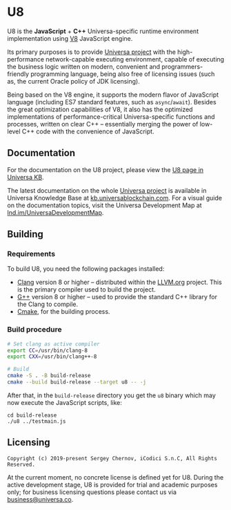 # U8

U8 is the **JavaScript** + **C++** Universa-specific runtime environment implementation using [V8](https://v8.dev/) JavaScript engine.

Its primary purposes is to provide [Universa project](https://universablockchain.com) with the high-performance network-capable executing environment, capable of executing the business logic written on modern, convenient and programmers-friendly programming language, being also free of licensing issues (such as, the current Oracle policy of JDK licensing).

Being based on the V8 engine, it supports the modern flavor of JavaScript language (including ES7 standard features, such as `async`/`await`). Besides the great optimization capabilities of V8, it also has the optimized implementations of performance-critical Universa-specific functions and processes, written on clear C++ – essentially merging the power of low-level C++ code with the convenience of JavaScript. 


## Documentation

For the documentation on the U8 project, please view the [U8 page in Universa KB](https://kb.universablockchain.com/u8_home/150).

The latest documentation on the whole [Universa project](https://universablockchain.com) is available in Universa Knowledge Base at [kb.universablockchain.com](https://kb.universablockchain.com). For a visual guide on the documentation topics, visit the Universa Development Map at [lnd.im/UniversaDevelopmentMap](https://lnd.im/UniversaDevelopmentMap).


## Building

### Requirements

To build U8, you need the following packages installed:

* [Clang](https://releases.llvm.org) version 8 or higher – distributed within the [LLVM.org](https://llvm.org) project. This is the primary compiler used to build the project.
* [G++](https://gcc.gnu.org/) version 8 or higher – used to provide the standard C++ library for the Clang to compile.
* [Cmake](https://cmake.org), for the building process.

### Build procedure

~~~sh
# Set clang as active compiler
export CC=/usr/bin/clang-8
export CXX=/usr/bin/clang++-8

# Build
cmake -S . -B build-release
cmake --build build-release --target u8 -- -j
~~~

After that, in the `build-release` directory you get the `u8` binary which may now execute the JavaScript scripts, like:

~~~
cd build-release
./u8 ../testmain.js
~~~


## Licensing

~~~
Copyright (c) 2019-present Sergey Chernov, iCodici S.n.C, All Rights Reserved.
~~~

At the current moment, no concrete license is defined yet for U8. During the active development stage, U8 is provided for trial and academic purposes only; for business licensing questions please contact us via [business@universa.co](mailto:business@universa.co).